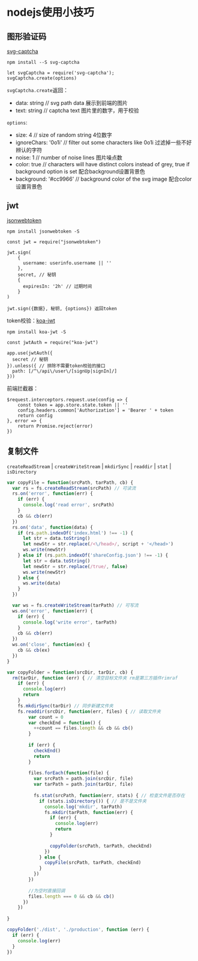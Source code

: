 # nodejs使用小技巧

## 图形验证码
[svg-captcha](https://www.npmjs.com/package/svg-captcha)

```
npm install --S svg-captcha

let svgCaptcha = require('svg-captcha');
svgCaptcha.create(options)
```
`svgCaptcha.create`返回：
   - data: string // svg path data 展示到前端的图片
   - text: string // captcha text 图片里的数字，用于校验

`options`: 
   - size: 4 // size of random string 4位数字
   - ignoreChars: '0o1i' // filter out some characters like 0o1i 过滤掉一些不好辨认的字符
   - noise: 1 // number of noise lines 图片噪点数
   - color: true // characters will have distinct colors instead of grey, true if background option is set  配合background设置背景色
   - background: '#cc9966' // background color of the svg image 配合color设置背景色


## jwt
[jsonwebtoken](https://www.npmjs.com/package/jsonwebtoken)

```
npm install jsonwebtoken -S

const jwt = require("jsonwebtoken")

jwt.sign(
    {
      username: userinfo.username || ''
    },
    secret, // 秘钥
    {
      expiresIn: '2h' // 过期时间
    }
)

jwt.sign({数据}, 秘钥, {options}) 返回token
```

token校验：[koa-jwt](https://www.npmjs.com/package/koa-jwt)

```
npm install koa-jwt -S

const jwtAuth = require("koa-jwt")

app.use(jwtAuth({
  secret // 秘钥
}).unless({ // 排除不需要token校验的接口
  path: [/^\/api\/user\/[signUp|signIn]/]
}))
```

前端拦截器：

```
$request.interceptors.request.use(config => {
    const token = app.store.state.token || ''
    config.headers.common['Authorization'] = 'Bearer ' + token
    return config
}, error => {
    return Promise.reject(error)
})
```

## 复制文件 
`createReadStream` | `createWriteStream` | `mkdirSync` | `readdir` | `stat` | `isDirectory`

```js
var copyFile = function(srcPath, tarPath, cb) {
  var rs = fs.createReadStream(srcPath) // 可读流
  rs.on('error', function(err) {
    if (err) {
      console.log('read error', srcPath)
    }
    cb && cb(err)
  })
  rs.on('data', function(data) {
    if (rs.path.indexOf('index.html') !== -1) {
      let str = data.toString()
      let newStr = str.replace(/<\/head>/, script + '</head>')
      ws.write(newStr)
    } else if (rs.path.indexOf('shareConfig.json') !== -1) {
      let str = data.toString()
      let newStr = str.replace(/true/, false)
      ws.write(newStr)
    } else {
      ws.write(data)
    }
  })

  var ws = fs.createWriteStream(tarPath) // 可写流
  ws.on('error', function(err) {
    if (err) {
      console.log('write error', tarPath)
    }
    cb && cb(err)
  })
  ws.on('close', function(ex) {
    cb && cb(ex)
  })
}

var copyFolder = function(srcDir, tarDir, cb) {
  rm(tarDir, function (err) { // 清空目标文件夹 rm是第三方插件rimraf
    if (err) {
      console.log(err)
      return
    }
    fs.mkdirSync(tarDir) // 同步新建文件夹
    fs.readdir(srcDir, function(err, files) { // 读取文件夹
        var count = 0
        var checkEnd = function() {
          ++count == files.length && cb && cb()
        }
    
        if (err) {
          checkEnd()
          return
        }
    
        files.forEach(function(file) {
          var srcPath = path.join(srcDir, file)
          var tarPath = path.join(tarDir, file)
    
          fs.stat(srcPath, function(err, stats) { // 检查文件是否存在
            if (stats.isDirectory()) { // 是不是文件夹
              console.log('mkdir', tarPath)
              fs.mkdir(tarPath, function(err) {
                if (err) {
                  console.log(err)
                  return
                }
    
                copyFolder(srcPath, tarPath, checkEnd)
              })
            } else {
              copyFile(srcPath, tarPath, checkEnd)
            }
          })
        })
    
        //为空时直接回调
        files.length === 0 && cb && cb()
      })
    })
  
}

copyFolder('./dist', './production', function (err) {
  if (err) {
    console.log(err)
  }
})
```

